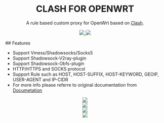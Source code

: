 
<h1 align="center"> 
    <br>CLASH FOR OPENWRT
</h1>

<p align="center">
A rule based custom proxy for OpenWrt based on <a href="https://github.com/Dreamacro/clash" target="_blank">Clash</a>.
</p>

<p align="center">
    <a href="https://github.com/frainzy1477/clash/releases" target="_blank">
        <img src="https://img.shields.io/badge/release-v0.13.0-blue.svg">
    </a>
    <a href="https://github.com/Dreamacro/clash"  target="_blank">
        <img src="https://img.shields.io/badge/Clash-v0.13.0-orange.svg"/>
    </a>
</p>
## Features

- Support Vmess/Shadowsocks/Socks5
- Support Shadowsock-V2ray-plugin
- Support Shadowsock-Obfs-plugin
- HTTP/HTTPS and SOCKS protocol
- Support Rule such as HOST, HOST-SUFFIX, HOST-KEYWORD, GEOIP, USER-AGENT and IP-CIDR
- For more info please referre to original documentation from <a href="https://docs.cfw.lbyczf.com/" target="_blank">Documetation</a>


<div align=center><img src="https://raw.githubusercontent.com/frainzy1477/clash/master/preview/cvv1.png" /></div>

<div align=center><img src="https://raw.githubusercontent.com/frainzy1477/clash/master/preview/cvv2.png" /></div>

<div align=center><img src="https://raw.githubusercontent.com/frainzy1477/clash/master/preview/cvv3.png" /></div>

<div align=center><img src="https://raw.githubusercontent.com/frainzy1477/clash/master/preview/cvv4.png" /></div>
